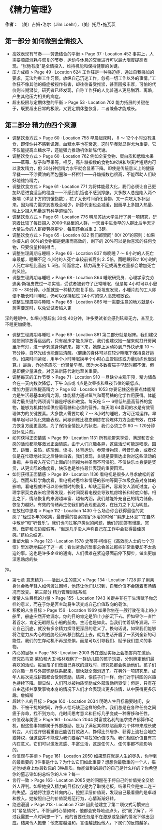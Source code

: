 # 《精力管理》

**作者：** （美）吉姆•洛尔（Jim Loehr），（美）托尼•施瓦茨

## 第一部分 如何做到全情投入
- 高效表现有节奏——劳逸结合的平衡 > Page 37 · Location 452
  事实上，人需要顺应消耗与恢复的节奏，运动与休息的交替进行可以最大限度提高表现。“张弛有度”是全情投入、维持机能和保持健康的关键。
- 压力成瘾 > Page 49 · Location 624
  工作狂是一种强迫症，通过自我强加的要求，无法约束工作习惯，放纵自己沉迷工作，忽视一切工作以外的事情。”工作狂不像其他的瘾症被视作有害，却往往备受推崇，甚至回报丰厚，可怕的代价则长期潜伏。研究者已经发现，自称工作狂的人比普通人更易酗酒、离婚，产生其他压力相关的病症。
- 超出极限与定期休整的平衡 > Page 53 · Location 702
  能力拓展的关键在于，既要超出日常的极限，又要定期休整恢复，二者兼备才能成长。

## 第二部分 精力的四个来源
- 调整饮食方式 > Page 60 · Location 758
  早晨起床时， 8 ～ 12个小时没有进食，即使你并不感到饥饿，血糖水平也在衰退，这时早餐就显得尤为重要，它不仅能提高血糖水平，还能强力推动机体新陈代谢。
- 调整饮食方式 > Page 60 · Location 762
  例如全麦食物、蛋白质和低糖水果——草莓、梨子和苹果等。相反，高升糖指数的食物如松饼和甜麦片短期内可以激发精力，但 30分钟后精力水平就会显著下降。即使是传统意义上的健康早餐——不涂黄油的面包圈和一杯橙汁——升糖指数也很高，不能帮助人们较好地维持精力。
- 调整饮食方式 > Page 61 · Location 771
  为将体能最大化，我们必须让自己更加熟悉进食适当的程度——不感到饥饿也不感到撑胀。大多数人总是陷入两个极端（详见下方的饥饿指数），花了太长时间消化食物，又一次吃太多补回来。因为精力需求到夜晚会减少，新陈代谢也会减缓，因而早上多摄入热量、晚上少摄入热量是有科学道理的。
- 调整饮食方式 > Page 61 · Location 776
  明尼苏达大学进行了另一项研究，研究者比较了每日摄入 2000卡路里的人群，一天当中进食早的人群比后半天才大量进食的人群疲劳感更少，每周还会减重 2. 3磅。
- 调整饮食方式 > Page 65 · Location 822
  我们都赞同“ 80/ 20”的原则：如果你摄入的 80%的食物都是健康而高效的，剩下的 20%可以是你喜欢的任何食物，只要份量控制得当。
- 调整生理周期与睡眠 > Page 66 · Location 837
  每晚睡 7 ～ 8小时的人死亡率最低，睡眠不足 4小时的人死亡率较前者高出 2. 5倍，而睡眠超过 10小时的人死亡率相比高出 1. 5倍。简而言之，精力再生不足或再生过量都会增加死亡的风险。
- 调整生理周期与睡眠 > Page 68 · Location 864
  睡眠研究员、心理学家克劳迪奥·斯坦皮做过一项实验，受试者被剥夺了正常睡眠，但是每 4小时可以小憩 20 ～ 30分钟。小憩就是一种精力恢复手段。斯坦皮发现，小睡片刻的工人即便不能长时间睡眠，仍可以保持超过 24小时的惊人高效和敏锐。
- 调整生理周期与睡眠 > Page 68 · Location 866
  唯一需要注意的地方就是小憩需要定时，以免受试者陷入更

深的睡眠中。如果小憩超出 30或 40分钟，许多受试者会感到眩晕无力，甚至比不睡更加疲倦。
- 调整生理周期与睡眠 > Page 69 · Location 881
  第二部分就是起床。我们建议她把闹钟放得远远的，只有起床才能关掉它。我们也建议她一醒来就打开房间里所有灯，进一步刺激身体醒来。接下来，她穿上运动衫到户外快步走 10 ～ 15分钟，自然光线也能促进清醒。（健康的身体可以在较少睡眠下保持良好运作。如果时间紧张，用半个小时睡眠换半个小时心血管锻炼或力量训练也很划算。）最后，乔迪答应吃一份轻量早餐。因为大多数夜猫子早起时都不饿，但是即便少量进食，对促进新陈代谢也至关重要。
- 调整每天的工作节奏 > Page 71 · Location 910
  一旦缺少主观干预，精力储备会在一天内数次降低，下午 3点或 4点是次昼夜和昼夜节律的最低点。
- 增加力量训练提高精力 > Page 82 · Location 1053
  你要记住这些要点体能精力是生活最基本的精力源。体能精力通过氧气和葡萄糖的化学作用获得。体能精力最关键的两项调节器是呼吸和进食。每天吃 5 ～ 6顿低热量高营养的食物，能够为机体持续供应葡萄糖和必须的营养。每天喝 64盎司的水是有效管理体力的关键要素。大多数人需要每晚 7 ～ 8小时的睡眠，方可正常运作。早睡早起可以优化效能表现。间歇训练比稳态训练在锻炼体力方面更有效，在体力恢复方面更高效。为了保持全情投入的状态，我们必须工作 90 ～ 120分钟就休息片刻。
- 如何获得正面情感 > Page 89 · Location 1131
  所有能带来享受、满足和安全感的活动都能够激发正面情感。由于人们兴趣各异，这些活动可能是唱歌，园艺，跳舞，亲热，练瑜伽，读书，体育运动，参观博物馆，听音乐会，或者仅仅是在忙碌地社交之后静坐自省。我们发现，关键是要表达出你对这些活动的重视，并将投入在它们上面的时间视为神圣而不可侵犯。不仅快乐本身便是奖赏，从更实际的角度看，快乐也是维持最佳表现的重要因素。
- 如何获得正面情感 > Page 89 · Location 1136
  看电视是很多人寻求放松的首选。然而从科学角度看，看电视对思维和情感的影响等同于垃圾食品对身体的影响。看电视或许可以带来暂时的恢复，却缺乏营养，容易使人消耗过度。心理学家契克森米哈里等发现，长时间观看电视会导致焦虑增长和轻度抑郁。相比之下，情绪恢复的来源越丰富、越有内涵，我们越能补充自己的精力储备，恢复力越好。有效的情绪再生使我们的表现更高效，在压力之下尤为明显。
- 在放松中思考 > Page 112 · Location 1430
  什么场合你会获得最佳的灵感？”经过多年的收集，最普遍的答案包括“沐浴的时候”“躺床上休息”“在自然中散步”和“听音乐”。我们也问过客户类似的问题，他们的回答有慢跑、冥想、做梦和海边度假等。“但是几乎没人声称自己在工作中会获得最佳灵感。”葛柏总结道。
- 重塑大脑 > Page 123 · Location 1578
  史蒂芬·柯维在《高效能人士的七个习惯》里准确地描述了这一点：看似紧急的琐事总会盖过那些非常重要却不太急迫的事。这也是许多企业的通病，人们很难在紧迫感面前停下脚步，做出更加深思熟虑的抉

择。
- 第七章    意志精力——活出人生的意义 > Page 134 · Location 1728
  除了用亲身体会教年轻人如何渡过困境，他还让他们认识到，自我价值不会随着市场情况而改变。
第三部分    精力管理训练系统
- 衡量人生目标的力量 > Page 155 · Location 1943
  关键并非在于生活赋予你怎样的意义，而在于你是否主动将生活变成自己价值取向的载体。
- 积极的人生目标 > Page 156 · Location 1969
  如果你坐在一艘行驶在海上的小船里，船底突然开始漏水，你的目的肯定是阻止小船沉下去。但如果你一直忙着舀水，肯定无暇顾及小船的航向。生活也是如此。当我们忙着填补漏洞，不让自己沉底，就没有多余精力探寻更深层的意义了。换句话说，如果我们能够将注意力从内心的威胁经历转移到挑战上去，就为生活开启了一系列全新的可能性。我们的生存动机不再是恐惧，而是可以引导我们、赋予我们意义的事物。
- 内心的目标 > Page 158 · Location 2003
  外在激励实际上会损害内在激励。研究员马克·莱珀和大卫·格林观察了一群幼儿园的孩子玩耍，分别确定他们最喜欢的活动。每当孩子们做自己喜欢的游戏时，研究员都会奖励他们。孩子们的兴趣一旦与外部奖励联系起来，很快就全面消退了。在另外一项研究里，成年人每次完成拼图都会受到奖励。结果，像孩子们一样，他们对于拼图的兴趣也持续下降。很显然，人们可以被物质奖励或外部激励所驱使；但是，只有在自由选择并享受事物本身的情况下人们才会表现出更多热情，从中获得更多乐趣。詹姆斯
- 超越个人的目标 > Page 160 · Location 2034
  明确人生目标需要时间，安静、不被干扰的时间，许多人恰巧缺乏这样的条件。我们总是在各种任务之间疲于奔命，找不到方向。花时间思考意义和目标几乎变成一种奢侈和任性。
- 价值观与美德 > Page 161 · Location 2044
  财富或名利的追求或许都算作动机，但这些事物都属于外部激励，是为了满足某种缺陷而非为个体带来成长或转变。人们或许很看重自己能否打败敌人、挣得比邻居多、获得上流社会地位或特权，但这些并不能成为我们要客户寻找的价值取向。我们相信价值自有其内在意义。它们可以激发灵感、丰富生活，这是任何人、任何事都不能影响的。
- 价值观与美德 > Page 161 · Location 2050
  如果现在就是人生的尽头，你学到的最重要的 3件事是什么？为什么它们如此重要？想想你最敬重的一个人，描述他/她身上你最钦佩的 3种品质。你能做到的最好的自己是什么样的？你希望你的墓志铭如何总结你的人生？每一
- 言行一致 > Page 163 · Location 2085
  她的问题在于将自己的价值完全交给外人评判。如果她投入精力的目标仅仅是为了取悦老板，结果只会是接二连三的失望。当她将注意力转向内心，挖掘深层价值观，发现自己最看重的是卓越和投入。她按照自己的价值观规范行为，心情渐渐好转。
- 路途漫漫 > Page 213 · Location 2749
  因此他建立了第二项仪式习惯来应对“紧急情况”。不管当时心情如何，他都会安静地点点头，说“我了解了，不过我需要一点时间想一下”。他的首要任务是不在激怒或急躁的情况下做出回应。结果令人振奋：他态度越温和，言语越鼓励他人，下属们的反馈越多。
